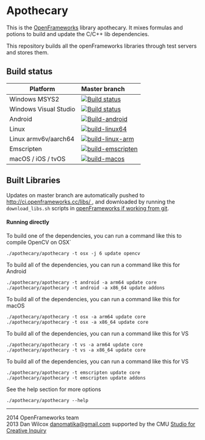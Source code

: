 Apothecary 
==========

This is the [OpenFrameworks](http://openframeworks.cc) library apothecary. It mixes formulas and potions to build and update the C/C++ lib dependencies.

This repository builds all the openFrameworks libraries through test servers and stores them. 

## Build status



Platform                     | Master branch  
-----------------------------|:----------------------------------------
Windows MSYS2         | [![Build status](https://github.com/openframeworks/apothecary/workflows/build-msys2/badge.svg)](https://github.com/openframeworks/apothecary/actions)
Windows Visual Studio | [![Build status](https://github.com/openframeworks/apothecary/workflows/build-vs/badge.svg)](https://github.com/openframeworks/apothecary/actions)
Android         | [![Build-android](https://github.com/openframeworks/apothecary/workflows/build-android/badge.svg)](https://github.com/openframeworks/apothecary/actions)
Linux         | [![build-linux64](https://github.com/openframeworks/apothecary/workflows/build-linux64/badge.svg)](https://github.com/openframeworks/apothecary/actions)
Linux armv6v/aarch64        | [![build-linux-arm](https://github.com/openframeworks/apothecary/workflows/build-linux-arm/badge.svg)](https://github.com/openframeworks/apothecary/actions)
Emscripten        | [![build-emscripten](https://github.com/openframeworks/apothecary/workflows/build-emscripten/badge.svg)](https://github.com/openframeworks/apothecary/actions)
macOS / iOS / tvOS        | [![build-macos](https://github.com/openframeworks/apothecary/workflows/build-macos/badge.svg)](https://github.com/openframeworks/apothecary/actions)

## Built Libraries
Updates on master branch are automatically pushed to [http://ci.openframeworks.cc/libs/ ](http://ci.openframeworks.cc/libs/ ), and downloaded by running the `download_libs.sh` scripts in [openFrameworks if working from git](https://github.com/openframeworks/apothecary/#developers).

#### Running directly
To build one of the dependencies, you can run a command like this to compile OpenCV on OSX`
```
./apothecary/apothecary -t osx -j 6 update opencv
```

To build all of the dependencies, you can run a command like this for Android
```
./apothecary/apothecary -t android -a arm64 update core
./apothecary/apothecary -t android -a x86_64 update addons
```

To build all of the dependencies, you can run a command like this for macOS 
```
./apothecary/apothecary -t osx -a arm64 update core
./apothecary/apothecary -t osx -a x86_64 update core
```

To build all of the dependencies, you can run a command like this for VS 
```
./apothecary/apothecary -t vs -a arm64 update core
./apothecary/apothecary -t vs -a x86_64 update core
```

To build all of the dependencies, you can run a command like this for VS 
```
./apothecary/apothecary -t emscripten update core
./apothecary/apothecary -t emscripten update addons
```


See the help section for more options
```
./apothecary/apothecary --help
```


------------

2014 OpenFrameworks team   
2013 Dan Wilcox <danomatika@gmail.com> supported by the CMU [Studio for Creative Inquiry](http://studioforcreativeinquiry.org/)
